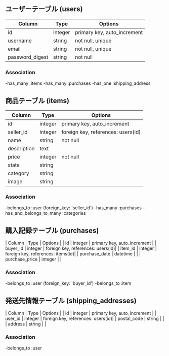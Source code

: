 ## ユーザーテーブル (users)

|      Column       |    Type    |              Options               |
|      ------       |    ----    |              -------               |
|        id         |   integer  |      primary key, auto_increment   |
|     username      |   string   |          not null, unique          |
|       email       |   string   |          not null, unique          |
|  password_digest  |   string   |             not null               |


  
### Association
-has_many :items
-has_many :purchases
-has_one :shipping_address

## 商品テーブル (items)

|   Column    |    Type    |              Options               |
|   ------    |    ----    |              -------               |
|     id      |   integer  |      primary key, auto_increment   |
|  seller_id  |   integer  |  foreign key, references: users(id)|
|    name     |   string   |             not null               |
| description |    text    |                                    |
|    price    |   integer  |             not null               |
|    state    |   string   |                                    |
|   category  |   string   |                                    |
|    image    |   string   |                                    |

### Association
-belongs_to :user (foreign_key: 'seller_id')
-has_many :purchases
-has_and_belongs_to_many :categories

## 購入記録テーブル (purchases)

|     Column      |    Type    |              Options               |
|       id        |   integer  |    primary key, auto_increment     |
|    buyer_id     |   integer  |  foreign key, references: users(id)|
|     item_id     |   integer  |  foreign key, references: items(id)|
|  purchase_date  |  datetime  |                                    |
| purchase_price  |   integer  |                                    |

### Association
-belongs_to :user (foreign_key: 'buyer_id')
-belongs_to :item

## 発送先情報テーブル (shipping_addresses)

|     Column      |    Type    |              Options               |
|       id        |   integer  |      primary key, auto_increment   |
|     user_id     |   integer  |  foreign key, references: users(id)|
|   postal_code   |   string   |                                    |
|    address      |   string   |                                    |

### Association
-belongs_to :user

